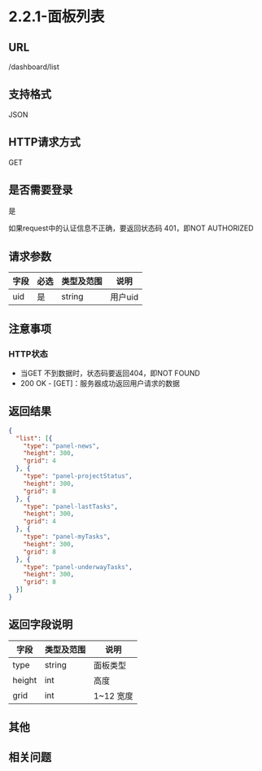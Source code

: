 # 2.2.1-面板列表

## URL

/dashboard/list

## 支持格式

JSON

## HTTP请求方式

GET

## 是否需要登录

是

如果request中的认证信息不正确，要返回状态码 401，即NOT AUTHORIZED

## 请求参数

字段 | 必选 | 类型及范围 | 说明
----|------|----------|-------------
uid | 是   | string  | 用户uid

## 注意事项

### HTTP状态

- 当GET 不到数据时，状态码要返回404，即NOT FOUND
- 200 OK - [GET]：服务器成功返回用户请求的数据

## 返回结果

```json
{
  "list": [{
    "type": "panel-news",
    "height": 300,
    "grid": 4
  }, {
    "type": "panel-projectStatus",
    "height": 300,
    "grid": 8
  }, {
    "type": "panel-lastTasks",
    "height": 300,
    "grid": 4
  }, {
    "type": "panel-myTasks",
    "height": 300,
    "grid": 8
  }, {
    "type": "panel-underwayTasks",
    "height": 300,
    "grid": 8
  }]
}
```

## 返回字段说明

字段 | 类型及范围 | 说明
----|----------|-------------
type   | string  | 面板类型
height | int     | 高度
grid   | int     | 1~12 宽度

## 其他

## 相关问题

